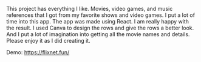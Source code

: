 This project has everything I like. Movies, video games, and music references that I got from my favorite shows and video games. I put a lot of time into this app. The app was made using React.
I am really happy with the result. I used Canva to design the rows and give the rows a better look. And I put a lot of imagination 
into getting all the movie names and details. Please enjoy it as I did creating it.

Demo:
https://flixnet.fun/
